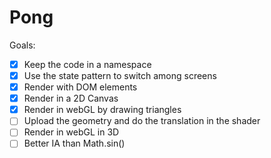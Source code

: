 Pong
====

Goals: 

- [x] Keep the code in a namespace
- [x] Use the state pattern to switch among screens
- [x] Render with DOM elements
- [x] Render in a 2D Canvas
- [x] Render in webGL by drawing triangles
- [ ] Upload the geometry and do the translation in the shader
- [ ] Render in webGL in 3D
- [ ] Better IA than Math.sin()

